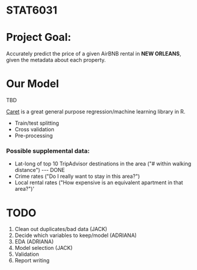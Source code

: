 # STAT6031

# Project Goal:
Accurately predict the price of a given AirBNB rental in __NEW ORLEANS__, given the metadata about each property.

# 


# Our Model
TBD

[Caret](https://towardsdatascience.com/create-predictive-models-in-r-with-caret-12baf9941236) is a great general purpose regression/machine learning library in R.

- Train/test splitting
- Cross validation
- Pre-processing

### Possible supplemental data:
  - Lat-long of top 10 TripAdvisor destinations in the area ("# within walking distance") --- DONE
  - Crime rates ("Do I really want to stay in this area?")
  - Local rental rates ("How expensive is an equivalent apartment in that area?")'

# TODO 
1) Clean out duplicates/bad data (JACK)
2) Decide which variables to keep/model (ADRIANA)
3) EDA (ADRIANA)
4) Model selection (JACK)
5) Validation 
6) Report writing
